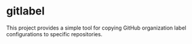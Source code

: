 # gitlabel
This project provides a simple tool for copying GitHub organization label configurations to specific repositories.
